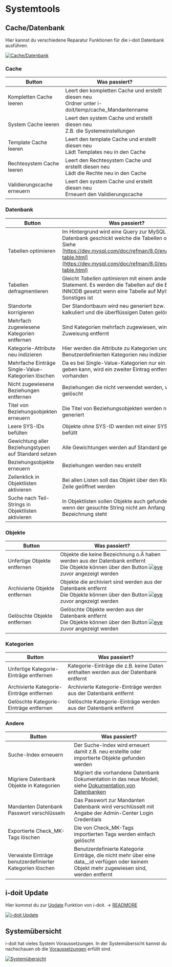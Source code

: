 # Systemtools

Cache/Datenbank
---------------

Hier kannst du verschiedene Reparatur Funktionen für die i-doit Datenbank ausführen.

[![Cache/Datenbank](../../assets/images/de/administration/verwaltung/systemtools/1-st.png)](../../assets/images/de/administration/verwaltung/systemtools/1-st.png)


### Cache

| Button | Was passiert? |
| --- | --- |
| Kompletten Cache leeren | Leert den kompletten Cache und erstellt diesen neu<br>Ordner unter i-doit/temp/cache\_Mandantenname |
| System Cache leeren | Leert den system Cache und erstellt diesen neu<br>Z.B. die Systemeinstellungen |
| Template Cache leeren | Leert den template Cache und erstellt diesen neu<br>Lädt Templates neu in den Cache |
| Rechtesystem Cache leeren | Leert den Rechtesystem Cache und erstellt diesen neu<br>Lädt die Rechte neu in den Cache |
| Validierungscache erneuern | Leert den system Cache und erstellt diesen neu<br>Erneuert den Validierungscache |

### Datenbank

| Button | Was passiert? |
| --- | --- |
| Tabellen optimieren | Im Hintergrund wird eine Query zur MySQL Datenbank geschickt welche die Tabellen optimiert Siehe [https://dev.mysql.com/doc/refman/8.0/en/optimize-table.html](https://dev.mysql.com/doc/refman/8.0/en/optimize-table.html) |
| Tabellen defragmentieren | Gleicht _Tabellen optimieren_ mit einem anderen Statement. Es werden die Tabellen auf die Engine INNODB gesetzt wenn eine Tabelle auf MyISAM oder Sonstiges ist |
| Standorte korrigieren | Der Standortbaum wird neu generiert bzw. neu kalkuliert und die überflüssigen Daten gelöscht |
| Mehrfach zugewiesene Kategorien entfernen | Sind Kategorien mehrfach zugewiesen, wird die 2. Zuweisung entfernt |
| Kategorie-Attribute neu indizieren | Hier werden die Attribute zu Kategorien und Benutzerdefinierten Kategorien neu indiziert |
| Mehrfache Einträge Single-Value-Kategorien löschen | Da es bei Single-Value-Kategorien nur ein Eintrag geben kann, wird ein zweiter Eintrag entfernt falls vorhanden |
| Nicht zugewiesene Beziehungen entfernen | Beziehungen die nicht verwendet werden, werden gelöscht |
| Titel von Beziehungsobjekten erneuern | Die Titel von Beziehungsobjekten werden neu generiert |
| Leere SYS-IDs befüllen | Objekte ohne SYS-ID werden mit einer SYS-ID befüllt |
| Gewichtung aller Beziehungstypen auf Standard setzen | Alle Gewichtungen werden auf Standard gesetzt |
| Beziehungsobjekte erneuern | Beziehungen werden neu erstellt |
| Zeilenklick in Objektlisten aktivieren | Bei allen Listen soll das Objekt über den Klick auf die Zeile geöffnet werden |
| Suche nach Teil-Strings in Objektlisten aktivieren | In Objektlisten sollen Objekte auch gefunden werden wenn der gesuchte String nicht am Anfang der Bezeichnung steht |

### Objekte

| Button | Was passiert? |
| --- | --- |
| Unfertige Objekte entfernen | Objekte die keine Bezeichnung o.Ä haben werden aus der Datenbank entfernt  <br>Die Objekte können über den Button [![eye](../../assets/images/de/administration/verwaltung/systemtools/eye.png)](../../assets/images/de/administration/verwaltung/systemtools/eye.png) zuvor angezeigt werden |
| Archivierte Objekte entfernen | Objekte die archiviert sind werden aus der Datenbank entfernt  <br>Die Objekte können über den Button [![eye](../../assets/images/de/administration/verwaltung/systemtools/eye.png)](../../assets/images/de/administration/verwaltung/systemtools/eye.png) zuvor angezeigt werden |
| Gelöschte  Objekte entfernen | Gelöschte Objekte werden aus der Datenbank entfernt  <br>Die Objekte können über den Button [![eye](../../assets/images/de/administration/verwaltung/systemtools/eye.png)](../../assets/images/de/administration/verwaltung/systemtools/eye.png) zuvor angezeigt werden |

### Kategorien

| Button | Was passiert? |
| --- | --- |
| Unfertige Kategorie-Einträge entfernen | Kategorie-Einträge die z.B. keine Daten enthalten werden aus der Datenbank entfernt |
| Archivierte Kategorie-Einträge entfernen | Archivierte Kategorie-Einträge werden aus der Datenbank entfernt |
| Gelöschte Kategorie-Einträge entfernen | Gelöschte Kategorie-Einträge werden aus der Datenbank entfernt |

### Andere

| Button | Was passiert? |
| --- | --- |
| Suche-Index erneuern | Der Suche-Index wird erneuert damit z.B. neu erstellte oder importierte Objekte gefunden werden |
| Migriere Datenbank Objekte in Kategorien | Migriert die vorhandene Datenbank Dokumentation in das neue Modell, siehe [Dokumentation von Datenbanken](../../anwendungsfaelle/dokumentation-von-datenbanken.md) |
| Mandanten Datenbank Passwort verschlüsseln | Das Passwort zur Mandanten Datenbank wird verschlüsselt mit Angabe der Admin-Center Login Credentials |
| Exportierte Check\_MK-Tags löschen | Die von Check\_MK-Tags importierten Tags werden einfach gelöscht |
| Verwaiste Einträge benutzerdefinierter Kategorien löschen | Benutzerdefinierte Kategorie Einträge, die nicht mehr über eine data\_\_id verfügen oder keinem Objekt mehr zugewiesen sind, werden entfernt |

i-doit Update
-------------

Hier kommst du zur [Update](../../wartung-und-betrieb/update-einspielen.md) Funktion von i-doit. → [READMORE](../../wartung-und-betrieb/update-einspielen.md)

[![i-doit Update](../../assets/images/de/administration/verwaltung/systemtools/2-st.png)](../../assets/images/de/administration/verwaltung/systemtools/2-st.png)

Systemübersicht
---------------

i-doit hat vieles System Voraussetzungen. In der Systemübersicht kannst du nachschauen ob die [Voraussetzungen](../../installation/systemvoraussetzungen.md) erfüllt sind.

[![Systemübersicht](../../assets/images/de/administration/verwaltung/systemtools/3-st.png)](../../assets/images/de/administration/verwaltung/systemtools/3-st.png)
